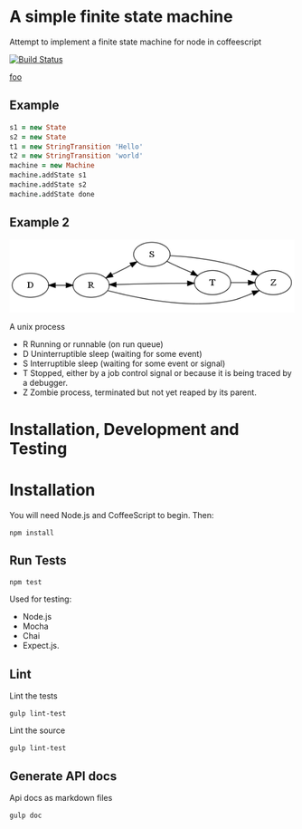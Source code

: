 # A simple finite state machine
Attempt to implement a finite state machine for node in coffeescript

[![Build Status](https://travis-ci.org/sebs/coffee-fsm.svg)](https://travis-ci.org/sebs/coffee-fsm)


[foo](doc/state.md)


## Example

```coffeescript
s1 = new State
s2 = new State
t1 = new StringTransition 'Hello'
t2 = new StringTransition 'world'
machine = new Machine
machine.addState s1
machine.addState s2
machine.addState done
```

## Example 2

![Linux Process](images/linuxprocess.png "A typical linux process")

A unix process

* R	Running or runnable (on run queue)
* D	Uninterruptible sleep (waiting for some event)
* S	Interruptible sleep (waiting for some event or signal)
* T	Stopped, either by a job control signal or because it is being traced by a debugger.
* Z	Zombie process, terminated but not yet reaped by its parent.


# Installation, Development and Testing

# Installation
You will need Node.js and CoffeeScript to begin. Then:

```shell
npm install
```
## Run Tests
```shell
npm test
```
Used for testing:

* Node.js
* Mocha
* Chai
* Expect.js.

## Lint

Lint the tests
```shell
gulp lint-test
```

Lint the source
```shell
gulp lint-test
```
## Generate API docs

Api docs as markdown files
```shell
gulp doc
```


